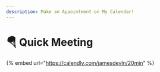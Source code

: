 ```yaml
---
description: Make an Appointment on My Calendar!
---
```


# 🪂 Quick Meeting

{% embed url="https://calendly.com/jamesdevln/20min" %}
